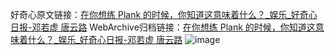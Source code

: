 好奇心原文链接：[在你想练 Plank 的时候，你知道这意味着什么？_娱乐_好奇心日报-邓若虚 唐云路](https://www.qdaily.com/articles/1663.html)
WebArchive归档链接：[在你想练 Plank 的时候，你知道这意味着什么？_娱乐_好奇心日报-邓若虚 唐云路](http://web.archive.org/web/20190623145958/https://www.qdaily.com/articles/1663.html)
![image](http://ww3.sinaimg.cn/large/007d5XDply1g3v4g0u1xsj30u03nwqv5)